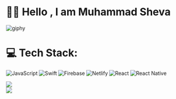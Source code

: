 # 👋🏻 Hello , I am Muhammad Sheva 




![giphy](https://user-images.githubusercontent.com/83142040/195970921-5b8bde94-b051-4a34-ab31-5c76be94a739.gif)

# 💻 Tech Stack:
![JavaScript](https://img.shields.io/badge/javascript-%23323330.svg?style=for-the-badge&logo=javascript&logoColor=%23F7DF1E) ![Swift](https://img.shields.io/badge/swift-F54A2A?style=for-the-badge&logo=swift&logoColor=white)  ![Firebase](https://img.shields.io/badge/firebase-%23039BE5.svg?style=for-the-badge&logo=firebase) ![Netlify](https://img.shields.io/badge/netlify-%23000000.svg?style=for-the-badge&logo=netlify&logoColor=#00C7B7) ![React](https://img.shields.io/badge/react-%2320232a.svg?style=for-the-badge&logo=react&logoColor=%2361DAFB) ![React Native](https://img.shields.io/badge/react_native-%2320232a.svg?style=for-the-badge&logo=react&logoColor=%2361DAFB)


![](https://github-readme-streak-stats.herokuapp.com/?user=sxhvxa&theme=solarized-dark&hide_border=false)<br/>
![](https://github-readme-stats.vercel.app/api/top-langs/?username=sxhvxa&theme=solarized-dark&hide_border=false&include_all_commits=true&count_private=true&layout=compact)


